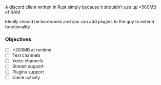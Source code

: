 A discord client written in Rust simply because it shouldn't use up >500MB of RAM

Ideally should be barebones and you can add plugins to the guy to extend functionality

### Objectives
- [ ] <200MB at runtime
- [ ] Text channels
- [ ] Voice channels
- [ ] Stream support
- [ ] Plugins support
- [ ] Game activity
